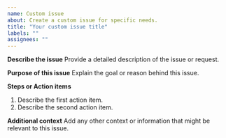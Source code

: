 ```yaml
---
name: Custom issue
about: Create a custom issue for specific needs.
title: "Your custom issue title"
labels: ""
assignees: ""
---
```


**Describe the issue**
Provide a detailed description of the issue or request.

**Purpose of this issue**
Explain the goal or reason behind this issue.

**Steps or Action items**

1. Describe the first action item.
2. Describe the second action item.

**Additional context**
Add any other context or information that might be relevant to this issue.
